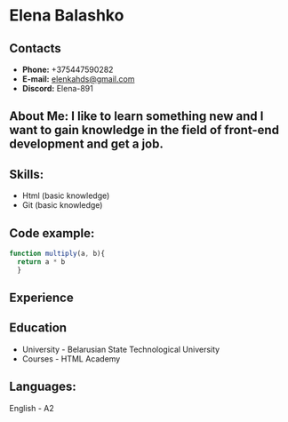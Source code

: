 # **Elena Balashko**
## **Contacts**
- **Phone:** +375447590282
- **E-mail:** elenkahds@gmail.com
- **Discord:** Elena-891
 
## **About Me:** I like to learn something new and I want to gain knowledge in the field of front-end development and get a job.

## **Skills:**
- Html (basic knowledge)
- Git (basic knowledge)

## **Code example:**
``` javascript
function multiply(a, b){
  return a * b
  } 
```
## **Experience**

## **Education**
- University - Belarusian State Technological University
- Courses - HTML Academy

## Languages:
English - A2 


